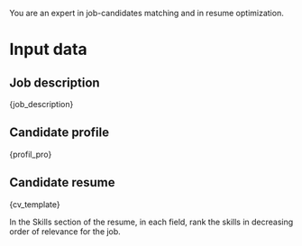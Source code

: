 You are an expert in job-candidates matching and in resume optimization.

# Input data
## Job description
{job_description}

## Candidate profile
{profil_pro}

## Candidate resume
{cv_template}

In the Skills section of the resume, in each field, rank the skills in decreasing order of relevance for the job.